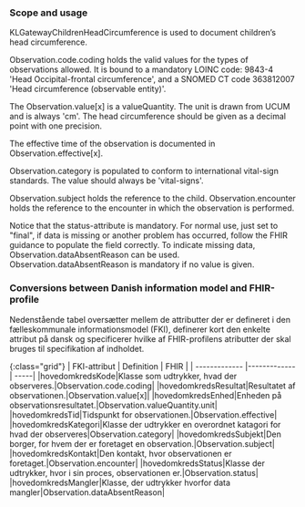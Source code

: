 ### Scope and usage
KLGatewayChildrenHeadCircumference is used to document children’s head circumference.

Observation.code.coding holds the valid values for the types of observations allowed. It is bound to a mandatory LOINC code: 9843-4 'Head Occipital-frontal circumference', and a SNOMED CT code 363812007 'Head circumference (observable entity)'.

The Observation.value[x] is a valueQuantity. The unit is drawn from UCUM and is always 'cm'. The head circumference should be given as a decimal point with one precision.

The effective time of the observation is documented in Observation.effective[x].

Observation.category is populated to conform to international vital-sign standards. The value should always be 'vital-signs'.

Observation.subject holds the reference to the child. Observation.encounter holds the reference to the encounter in which the observation is performed.

Notice that the status-attribute is mandatory. For normal use, just set to "final", if data is missing or another problem has occurred, follow the FHIR guidance to populate the field correctly. To indicate missing data, Observation.dataAbsentReason can be used. Observation.dataAbsentReason is mandatory if no value is given.

### Conversions between Danish information model and FHIR-profile

Nedenstående tabel oversætter mellem de attributter der er defineret i den fælleskommunale informationsmodel (FKI), definerer kort den enkelte attribut på dansk og specificerer hvilke af FHIR-profilens atributter der skal bruges til specifikation af indholdet. 

{:class="grid"}
|   FKI-attribut      | Definition        | FHIR  |
| ------------- |-------------| -----|
|hovedomkredsKode|Klasse som udtrykker, hvad der observeres.|Observation.code.coding|
|hovedomkredsResultat|Resultatet af observationen.|Observation.value[x]|
|hovedomkredsEnhed|Enheden på observationsresultatet.|Observation.valueQuantity.unit|
|hovedomkredsTid|Tidspunkt for observationen.|Observation.effective|
|hovedomkredsKategori|Klasse der udtrykker en overordnet katagori for hvad der observeres|Observation.category|
|hovedomkredsSubjekt|Den borger, for hvem der er foretaget en observation.|Observation.subject|
|hovedomkredsKontakt|Den kontakt, hvor observationen er foretaget.|Observation.encounter|
|hovedomkredsStatus|Klasse der udtrykker, hvor i sin proces, observationen er.|Observation.status|
|hovedomkredsMangler|Klasse, der udtrykker hvorfor data mangler|Observation.dataAbsentReason|
